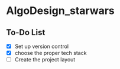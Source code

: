 # AlgoDesign_starwars

## To-Do List

- [X] Set up version control
- [X] choose the proper tech stack
- [ ] Create the project layout